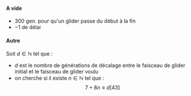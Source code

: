 #### A vide
- $300$ gen. pour qu'un glider passe du début à la fin
- $-1$ de délai

#### Autre
Soit $d \in \mathbb{N}$ tel que :
- $d$ est le nombre de générations  de décalage entre le faisceau de glider initial et le faisceau de glider voulu
- on cherche si il existe $n \in \mathbb{N}$ tel que : 
  $$7+8n \equiv d [43]$$
